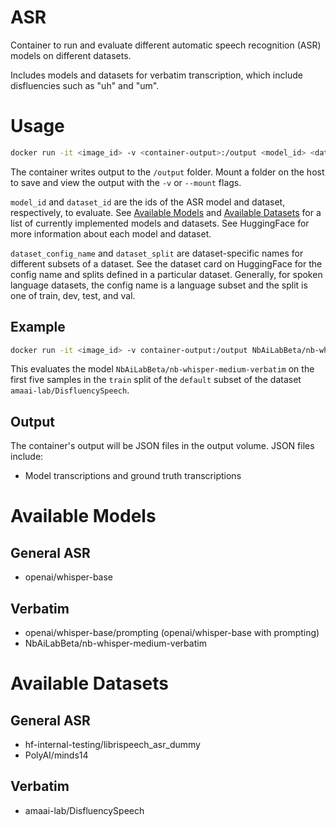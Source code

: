 # ASR
Container to run and evaluate different automatic speech recognition (ASR) models on different datasets.

Includes models and datasets for verbatim transcription, which include disfluencies such as "uh" and "um".

# Usage
```bash
docker run -it <image_id> -v <container-output>:/output <model_id> <dataset_id> <dataset_config_name> <dataset_split>
```

The container writes output to the `/output` folder. Mount a folder on the host to save and view the output with the `-v` or `--mount` flags.

`model_id` and `dataset_id` are the ids of the ASR model and dataset, respectively, to evaluate.
See [Available Models](#available-models) and [Available Datasets](#available-datasets) for a list of currently implemented models and datasets. See HuggingFace for more information about each model and dataset.

`dataset_config_name` and `dataset_split` are dataset-specific names for different subsets of a dataset.
See the dataset card on HuggingFace for the config name and splits defined in a particular dataset.
Generally, for spoken language datasets, the config name is a language subset
and the split is one of train, dev, test, and val.

## Example
```bash
docker run -it <image_id> -v container-output:/output NbAiLabBeta/nb-whisper-medium-verbatim amaai-lab/DisfluencySpeech default train[:5]
```

This evaluates the model `NbAiLabBeta/nb-whisper-medium-verbatim` on the first five samples in the `train` split of the `default` subset of the dataset `amaai-lab/DisfluencySpeech`.

## Output
The container's output will be JSON files in the output volume.
JSON files include:
- Model transcriptions and ground truth transcriptions

# Available Models
## General ASR
- openai/whisper-base
## Verbatim
- openai/whisper-base/prompting (openai/whisper-base with prompting)
- NbAiLabBeta/nb-whisper-medium-verbatim

# Available Datasets
## General ASR
- hf-internal-testing/librispeech_asr_dummy
- PolyAI/minds14
## Verbatim
- amaai-lab/DisfluencySpeech
